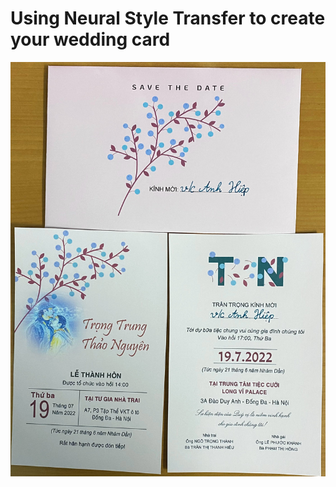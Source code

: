 # Using Neural Style Transfer to create your wedding card

![Final result wedding card](result_wedding_card.jpg)
